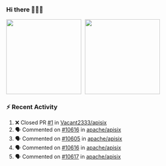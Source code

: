### Hi there 👋👋👋

<div style="display: flex; gap: 10px;">
  <img height="200px" src="https://github-readme-stats.vercel.app/api?username=Vacant2333&show_icons=true&theme=flag-india&count_private=true&hide_rank=true&include_all_commits=true">
  <img height="200px" src="https://github-readme-stats.vercel.app/api/top-langs/?username=Vacant2333&layout=donut">
</div>

### :zap: Recent Activity

<!--START_SECTION:activity-->
1. ❌ Closed PR [#1](https://github.com/Vacant2333/apisix/pull/1) in [Vacant2333/apisix](https://github.com/Vacant2333/apisix)
2. 🗣 Commented on [#10616](https://github.com/apache/apisix/pull/10616#issuecomment-1851363775) in [apache/apisix](https://github.com/apache/apisix)
3. 🗣 Commented on [#10605](https://github.com/apache/apisix/issues/10605#issuecomment-1851158541) in [apache/apisix](https://github.com/apache/apisix)
4. 🗣 Commented on [#10616](https://github.com/apache/apisix/pull/10616#issuecomment-1849660987) in [apache/apisix](https://github.com/apache/apisix)
5. 🗣 Commented on [#10617](https://github.com/apache/apisix/issues/10617#issuecomment-1849029239) in [apache/apisix](https://github.com/apache/apisix)
<!--END_SECTION:activity-->
